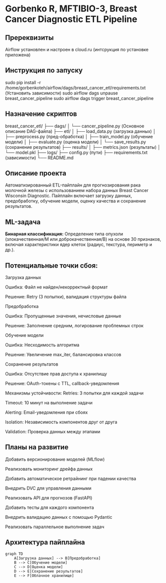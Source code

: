 # Gorbenko R, MFTIBIO-3, Breast Cancer Diagnostic ETL Pipeline

## Пререквизиты
Airflow установлен и настроен в cloud.ru (интсрукция по установке приложена)

## Инструкция по запуску
sudo pip install -r /home/gorbenkoteh/airflow/dags/breast_cancer_etl/requirements.txt   (Установить зависимости)
sudo airflow dags unpause breast_cancer_pipeline
sudo airflow dags trigger breast_cancer_pipeline

## Назначение скриптов

breast_cancer_etl/
├── dags/
│   └── cancer_pipeline.py (Основное описание DAG-файла)
├── etl/
│   ├── load_data.py (загрузка данных)
│   ├── preprocess.py (пред-обработка)
│   ├── train_model.py (обучение модели)
│   ├── evaluate.py (оценка модели)
│   └── save_results.py (сохранение результатов)
├── results/
│   ├── metrics.json (результаты)
│   └── model.pkl
├── logs/
├── config.py (пути)
├── requirements.txt (зависимости)
└── README.md

## Описание проекта
Автоматизированный ETL-пайплайн для прогнозирования рака молочной железы с использованием набора данных Breast Cancer Wisconsin Diagnostic. Пайплайн включает загрузку данных, предобработку, обучение модели, оценку качества и сохранение результатов.

## ML-задача
**Бинарная классификация:** Определение типа опухоли (злокачественная/M или доброкачественная/B) на основе 30 признаков, включая характеристики ядер клеток (радиус, текстура, периметр и др.).

## Потенциальные точки сбоя:
Загрузка данных

Ошибка: Файл не найден/некорректный формат

Решение: Retry (3 попытки), валидация структуры файла

Предобработка

Ошибка: Пропущенные значения, нечисловые данные

Решение: Заполнение средним, логирование проблемных строк

Обучение модели

Ошибка: Несходимость алгоритма

Решение: Увеличение max_iter, балансировка классов

Сохранение результатов

Ошибка: Отсутствие прав доступа к хранилищу

Решение: OAuth-токены с TTL, callback-уведомления

Механизмы устойчивости:
Retries: 3 попытки для каждой задачи

Timeout: 10 минут на выполнение задачи

Alerting: Email-уведомления при сбоях

Isolation: Независимость компонентов друг от друга

Validation: Проверка данных между этапами

## Планы на развитие
Добавить версионирование моделей (MLflow)

Реализовать мониторинг дрейфа данных

Добавить автоматическое ретрайнинг при падении качества

Внедрить DVC для управления данными

Реализовать API для прогнозов (FastAPI)

Добавить тесты для каждого компонента

Внедрить валидацию данных с помощью Pydantic

Реализовать параллельное выполнение задач


## Архитектура пайплайна
```
graph TD
    A[Загрузка данных] --> B[Предобработка]
    B --> C[Обучение модели]
    C --> D[Оценка модели]
    D --> E[Сохранение результатов]
    E --> F[Облачное хранилище]

